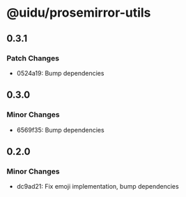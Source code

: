 # @uidu/prosemirror-utils

## 0.3.1

### Patch Changes

- 0524a19: Bump dependencies

## 0.3.0

### Minor Changes

- 6569f35: Bump dependencies

## 0.2.0

### Minor Changes

- dc9ad21: Fix emoji implementation, bump dependencies
